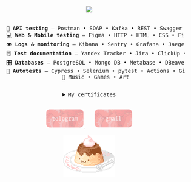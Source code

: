 
<div align="center">
<img src="https://readme-typing-svg.demolab.com?font=Inconsolata&weight=500&size=50&duration=3500&pause=100&color=C20035&center=true&vCenter=true&multiline=true&repeat=false&random=false&width=1300&height=140&lines=%E2%9C%B2+hi!;i`m+Leo%2C+a+QA+engineer+%E2%9C%B2" width="70%" />
<br><br>
<pre>
    💼 <b>API testing</b> — Postman • SOAP • Kafka • REST • Swagger • Docker
    💻 <b>Web & Mobile testing</b> — Figma • HTTP • HTML • CSS • Firebase • Android Studio • Charles-proxy
    👁️ <b>Logs & monitoring</b> — Kibana • Sentry • Grafana • Jaeger • Bash 
    🗒️ <b>Test documentation</b> — Yandex Tracker • Jira • ClickUp • Test It • Notion
    🎛️ <b>Databases</b> — PostgreSQL • Mongo DB • Metabase • DBeaver
    👾 <b>Autotests</b> — Cypress • Selenium • pytest • Actions • GitLab • Visual Studio Code
    🤍 Music • Games • Art
</pre>
    <pre>
    <details>
<summary>My certificates</summary>
there`s not much here yet bc i`m still learning
        <img src="https://raw.githubusercontent.com/leomilkh/leomilkh/refs/heads/main/stepik-certificate-3432-daa1aa41.png" height="250" />
</details>
</pre>

<div align="center">
<a href="https://t.me/leomilh">
  <img src="https://raw.githubusercontent.com/leomilkh/leomilkh/refs/heads/main/big190216-round-corners.png" width="100"/>
</a>
  <span style="display:inline-block; width:20px;"></span>
    <a href="https://mail.google.com/mail/?view=cm&to=vorontsovaiva@gmail.com" target="_blank">
  <img src="https://raw.githubusercontent.com/leomilkh/leomilkh/refs/heads/main/big190230-round-corners.png" width="100" />
</a>
</div>

<br>
<img src="https://github.com/leomilkh/leomilkh/blob/main/happy%20pixel%20STICKER.gif" height="110" />
</br>
